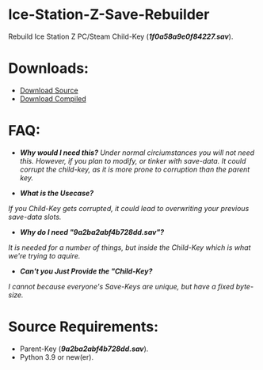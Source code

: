 # Ice-Station-Z-Save-Rebuilder
Rebuild Ice Station Z PC/Steam Child-Key (***1f0a58a9e0f84227.sav***).

# Downloads:
- [Download Source](https://github.com/Cracko298/Ice-Station-Z-Save-Rebuilder/releases/download/v1.0-Release-1/Rebuilder.py)
- [Download Compiled]()

# FAQ:
- ***Why would I need this?***
*Under normal circiumstances you will not need this. However, if you plan to modify, or tinker with save-data. It could corrupt the child-key, as it is more prone to corruption than the parent key.*

- ***What is the Usecase?***

*If you Child-Key gets corrupted, it could lead to overwriting your previous save-data slots.*

- ***Why do I need "9a2ba2abf4b728dd.sav"?***

*It is needed for a number of things, but inside the Child-Key which is what we're trying to aquire.*

- ***Can't you Just Provide the "Child-Key?***

*I cannot because everyone's Save-Keys are unique, but have a fixed byte-size.*


# Source Requirements:
- Parent-Key (***9a2ba2abf4b728dd.sav***).
- Python 3.9 or new(er).
